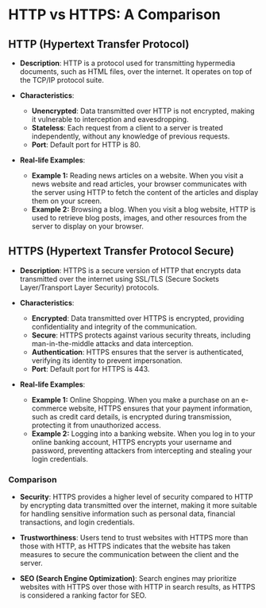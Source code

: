 # HTTP vs HTTPS: A Comparison

## HTTP (Hypertext Transfer Protocol)

- **Description**: HTTP is a protocol used for transmitting hypermedia documents, such as HTML files, over the internet. It operates on top of the TCP/IP protocol suite.
  
- **Characteristics**:
  - **Unencrypted**: Data transmitted over HTTP is not encrypted, making it vulnerable to interception and eavesdropping.
  - **Stateless**: Each request from a client to a server is treated independently, without any knowledge of previous requests.
  - **Port**: Default port for HTTP is 80.

- **Real-life Examples**:
  - **Example 1:** Reading news articles on a website. When you visit a news website and read articles, your browser communicates with the server using HTTP to fetch the content of the articles and display them on your screen.
  - **Example 2:** Browsing a blog. When you visit a blog website, HTTP is used to retrieve blog posts, images, and other resources from the server to display on your browser.

## HTTPS (Hypertext Transfer Protocol Secure)

- **Description**: HTTPS is a secure version of HTTP that encrypts data transmitted over the internet using SSL/TLS (Secure Sockets Layer/Transport Layer Security) protocols.
  
- **Characteristics**:
  - **Encrypted**: Data transmitted over HTTPS is encrypted, providing confidentiality and integrity of the communication.
  - **Secure**: HTTPS protects against various security threats, including man-in-the-middle attacks and data interception.
  - **Authentication**: HTTPS ensures that the server is authenticated, verifying its identity to prevent impersonation.
  - **Port**: Default port for HTTPS is 443.

- **Real-life Examples**:
  - **Example 1:** Online Shopping. When you make a purchase on an e-commerce website, HTTPS ensures that your payment information, such as credit card details, is encrypted during transmission, protecting it from unauthorized access.
  - **Example 2:** Logging into a banking website. When you log in to your online banking account, HTTPS encrypts your username and password, preventing attackers from intercepting and stealing your login credentials.

### Comparison

- **Security**: HTTPS provides a higher level of security compared to HTTP by encrypting data transmitted over the internet, making it more suitable for handling sensitive information such as personal data, financial transactions, and login credentials.
  
- **Trustworthiness**: Users tend to trust websites with HTTPS more than those with HTTP, as HTTPS indicates that the website has taken measures to secure the communication between the client and the server.

- **SEO (Search Engine Optimization)**: Search engines may prioritize websites with HTTPS over those with HTTP in search results, as HTTPS is considered a ranking factor for SEO.
